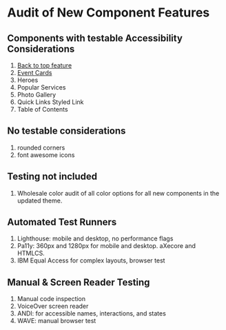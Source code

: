 # Audit of New Component Features

## Components with testable Accessibility Considerations
1. [Back to top feature](https://github.com/OGS-Digital-Service/accessibility-reporting/blob/main/audit_results/ACSF/back-top/results.md)
2. [Event Cards](https://github.com/OGS-Digital-Service/accessibility-reporting/blob/main/audit_results/ACSF/event-cards/results.md)
3. Heroes
4. Popular Services
5. Photo Gallery
6. Quick Links Styled Link
7. Table of Contents

## No testable considerations
1. rounded corners
2. font awesome icons

## Testing not included
1. Wholesale color audit of all color options for all new components in the updated theme. 

## Automated Test Runners
1. Lighthouse: mobile and desktop, no performance flags
2. Pa11y: 360px and 1280px for mobile and desktop. aXecore and HTMLCS.
3. IBM Equal Access for complex layouts, browser test

## Manual & Screen Reader Testing
1. Manual code inspection
2. VoiceOver screen reader
3. ANDI: for accessible names, interactions, and states
4. WAVE: manual browser test

